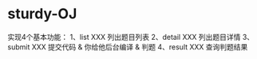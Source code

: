 # sturdy-OJ
实现4个基本功能：1、list XXX 列出题目列表2、detail XXX 列出题目详情3、submit XXX 提交代码 & 你给他后台编译 & 判题4、result XXX 查询判题结果


